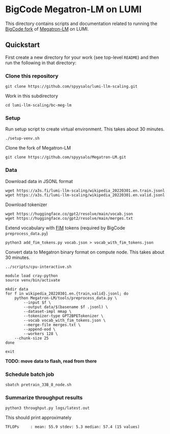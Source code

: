 # BigCode Megatron-LM on LUMI

This directory contains scripts and documentation related to running the [BigCode fork](https://github.com/bigcode-project/Megatron-LM) of [Megatron-LM](https://github.com/microsoft/Megatron-DeepSpeed) on LUMI.

## Quickstart

First create a new directory for your work (see top-level `README`) and
then run the following in that directory:

### Clone this repository

```
git clone https://github.com/spyysalo/lumi-llm-scaling.git
```

Work in this subdirectory

```
cd lumi-llm-scaling/bc-meg-lm
```

### Setup

Run setup script to create virtual environment. This takes about 30 minutes.

```
./setup-venv.sh 
```

Clone the fork of Megatron-LM

```
git clone https://github.com/spyysalo/Megatron-LM.git
```

### Data

Download data in JSONL format

```
wget https://a3s.fi/lumi-llm-scaling/wikipedia_20220301.en.train.jsonl
wget https://a3s.fi/lumi-llm-scaling/wikipedia_20220301.en.valid.jsonl
```

Download tokenizer

```
wget https://huggingface.co/gpt2/resolve/main/vocab.json
wget https://huggingface.co/gpt2/resolve/main/merges.txt
```

Extend vocabulary with [FIM](https://huggingface.co/bigcode/starcoder#fill-in-the-middle) tokens (required by BigCode `preprocess_data.py`)

```
python3 add_fim_tokens.py vocab.json > vocab_with_fim_tokens.json
```

Convert data to Megatron binary format on compute node.
This takes about 30 minutes.

```
../scripts/cpu-interactive.sh 

module load cray-python
source venv/bin/activate

mkdir data
for f in wikipedia_20220301.en.{train,valid}.jsonl; do
    python Megatron-LM/tools/preprocess_data.py \
        --input $f \
        --output data/$(basename $f .jsonl) \
        --dataset-impl mmap \
        --tokenizer-type GPT2BPETokenizer \
        --vocab vocab_with_fim_tokens.json \
        --merge-file merges.txt \
        --append-eod \
        --workers 128 \
	--chunk-size 25
done

exit
```

**TODO: move data to flash, read from there**

### Schedule batch job

```
sbatch pretrain_33B_8_node.sh 
```

### Summarize throughput results

```
python3 throughput.py logs/latest.out 
```

This should print approximately

```
TFLOPs     : mean: 55.9 stdev: 5.3 median: 57.4 (15 values)
```
